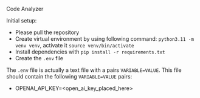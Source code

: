 Code Analyzer 

Initial setup:
- Please pull the repository
- Create virtual environment by using following command: `python3.11 -m venv venv`, activate it `source venv/bin/activate` 
- Install dependencies with `pip install -r requirements.txt`
- Create the `.env` file

The `.env` file is actually a text file with a pairs `VARIABLE=VALUE`. This file should contain the following `VARIABLE=VALUE` pairs:
- OPENAI_API_KEY=<open_ai_key_placed_here>
